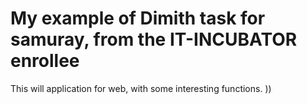 # My example of Dimith task for samuray, from the IT-INCUBATOR enrollee

This will application for web, with some interesting functions. ))